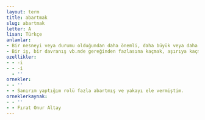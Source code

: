 ```yaml
---
layout: term
title: abartmak
slug: abartmak
letter: A
lisan: Türkçe
anlamlar:
- Bir nesneyi veya durumu olduğundan daha önemli, daha büyük veya daha çok göstermek; şişirmek, mübalağa etmek
- Bir iş, bir davranış vb.nde gereğinden fazlasına kaçmak, aşırıya kaçmak
ozellikler:
- - -i
- - -i
  - ''
ornekler:
- - ''
- - Sanırım yaptığım rolü fazla abartmış ve yakayı ele vermiştim.
orneklerkaynak:
- - ''
- - Fırat Onur Altay
---
```


